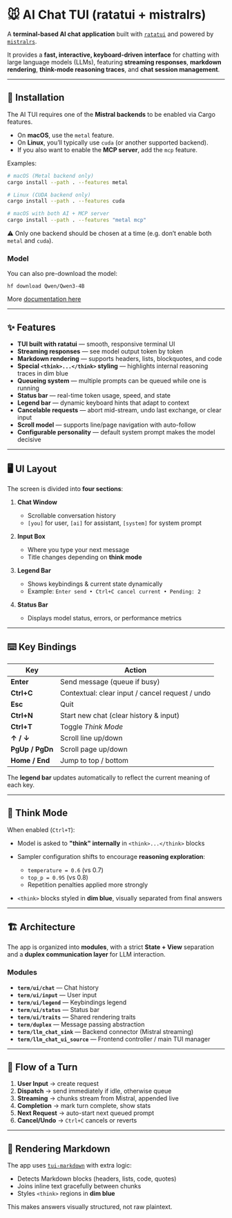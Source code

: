 # 🐭 AI Chat TUI (ratatui + mistralrs)

A **terminal-based AI chat application** built with [`ratatui`](https://github.com/ratatui-org/ratatui) and powered by [`mistralrs`](https://github.com/EricLBuehler/mistral.rs).

It provides a **fast, interactive, keyboard-driven interface** for chatting with large language models (LLMs), featuring **streaming responses**, **markdown rendering**, **think-mode reasoning traces**, and **chat session management**.

---

## 🚀 Installation

The AI TUI requires one of the **Mistral backends** to be enabled via Cargo features.  

- On **macOS**, use the `metal` feature.  
- On **Linux**, you’ll typically use `cuda` (or another supported backend).  
- If you also want to enable the **MCP server**, add the `mcp` feature.  

Examples:

```bash
# macOS (Metal backend only)
cargo install --path . --features metal

# Linux (CUDA backend only)
cargo install --path . --features cuda

# macOS with both AI + MCP server
cargo install --path . --features "metal mcp"
````

⚠️ Only one backend should be chosen at a time (e.g. don’t enable both `metal` and `cuda`).

### Model
You can also pre-download the model:
```shell
hf download Qwen/Qwen3-4B
```
More [documentation here](https://huggingface.co/docs/huggingface_hub/en/guides/cli#hf-download)

---

## ✨ Features

* **TUI built with ratatui** — smooth, responsive terminal UI
* **Streaming responses** — see model output token by token
* **Markdown rendering** — supports headers, lists, blockquotes, and code
* **Special `<think>...</think>` styling** — highlights internal reasoning traces in dim blue
* **Queueing system** — multiple prompts can be queued while one is running
* **Status bar** — real-time token usage, speed, and state
* **Legend bar** — dynamic keyboard hints that adapt to context
* **Cancelable requests** — abort mid-stream, undo last exchange, or clear input
* **Scroll model** — supports line/page navigation with auto-follow
* **Configurable personality** — default system prompt makes the model decisive

---

## 🖥️ UI Layout

The screen is divided into **four sections**:

1. **Chat Window**

    * Scrollable conversation history
    * `[you]` for user, `[ai]` for assistant, `[system]` for system prompt

2. **Input Box**

    * Where you type your next message
    * Title changes depending on **think mode**

3. **Legend Bar**

    * Shows keybindings & current state dynamically
    * Example: `Enter send • Ctrl+C cancel current • Pending: 2`

4. **Status Bar**

    * Displays model status, errors, or performance metrics

---

## ⌨️ Key Bindings

| Key             | Action                                          |
| --------------- | ----------------------------------------------- |
| **Enter**       | Send message (queue if busy)                    |
| **Ctrl+C**      | Contextual: clear input / cancel request / undo |
| **Esc**         | Quit                                            |
| **Ctrl+N**      | Start new chat (clear history & input)          |
| **Ctrl+T**      | Toggle *Think Mode*                             |
| **↑ / ↓**       | Scroll line up/down                             |
| **PgUp / PgDn** | Scroll page up/down                             |
| **Home / End**  | Jump to top / bottom                            |

The **legend bar** updates automatically to reflect the current meaning of each key.

---

## 🧠 Think Mode

When enabled (`Ctrl+T`):

* Model is asked to **"think" internally** in `<think>...</think>` blocks
* Sampler configuration shifts to encourage **reasoning exploration**:

    * `temperature = 0.6` (vs 0.7)
    * `top_p = 0.95` (vs 0.8)
    * Repetition penalties applied more strongly
* `<think>` blocks styled in **dim blue**, visually separated from final answers

---

## 🏗️ Architecture

The app is organized into **modules**, with a strict **State + View** separation and a **duplex communication layer** for LLM interaction.

### Modules

* **`term/ui/chat`** — Chat history
* **`term/ui/input`** — User input
* **`term/ui/legend`** — Keybindings legend
* **`term/ui/status`** — Status bar
* **`term/ui/traits`** — Shared rendering traits
* **`term/duplex`** — Message passing abstraction
* **`term/llm_chat_sink`** — Backend connector (Mistral streaming)
* **`term/llm_chat_ui_source`** — Frontend controller / main TUI manager

---

## 🔄 Flow of a Turn

1. **User Input** → create request
2. **Dispatch** → send immediately if idle, otherwise queue
3. **Streaming** → chunks stream from Mistral, appended live
4. **Completion** → mark turn complete, show stats
5. **Next Request** → auto-start next queued prompt
6. **Cancel/Undo** → `Ctrl+C` cancels or reverts

---

## 🎨 Rendering Markdown

The app uses [`tui-markdown`](https://crates.io/crates/tui-markdown) with extra logic:

* Detects Markdown blocks (headers, lists, code, quotes)
* Joins inline text gracefully between chunks
* Styles `<think>` regions in **dim blue**

This makes answers visually structured, not raw plaintext.
